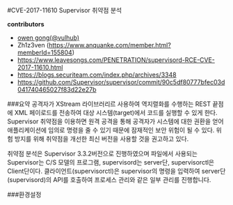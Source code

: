 #CVE-2017-11610 Supervisor 취약점 분석

**contributors**
- [owen gong(@vulhub)](https://github.com/phith0n)
- Zh1z3ven (https://www.anquanke.com/member.html?memberId=155804)
- https://www.leavesongs.com/PENETRATION/supervisord-RCE-CVE-2017-11610.html
- https://blogs.securiteam.com/index.php/archives/3348
- https://github.com/Supervisor/supervisor/commit/90c5df80777bfec03d041740465027f83d22e27b

###요약
공격자가 XStream 라이브러리르 사용하여 역지렬화를 수행하는 REST 끝점에 XML 페이로드를 전송하여 대상 시스템(target)에서 코드를 실행할 수 있게 한다.
Supervisor 취약점을 이용하면 원격 공격을 통해 공격자가 시스템에 대한 권환을 얻어 애플리케이션에 임의로 명령을 줄 수 있기 때문에 잠재적인 보안 위험이 될 수 있다.
위험 방지를 위해 취약점을 개선한 최신 버전을 사용할 것을 권고하고 있다.

취약점 분석은 Supervisor 3.3.2버전으로 진행하였으며 파일에서 사용되는 Supervisor는 C/S 모델의 프로그램, supervisord는 server단, supervisorctl은 Client단이다.
클라이언트(supervisorctl)은 supervisor의 명령을 입력하여 server단(supervisord)의 API를 호출하여 프로세스 관리와 같은 일부 관리를 진행합니다.


###환경설정

